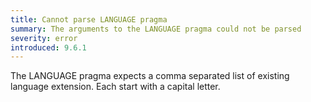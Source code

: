 ```yaml
---
title: Cannot parse LANGUAGE pragma
summary: The arguments to the LANGUAGE pragma could not be parsed
severity: error
introduced: 9.6.1
---
```


The LANGUAGE pragma expects a comma separated list of existing language extension. Each start with a capital letter.
